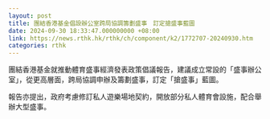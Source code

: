 ```yaml
---
layout: post
title: 團結香港基金倡設辦公室跨局協調籌劃盛事　訂定搶盛事藍圖
date: 2024-09-30 18:33:47.000000000 +08:00
link: https://news.rthk.hk/rthk/ch/component/k2/1772707-20240930.htm
categories: rthk
---
```


團結香港基金就推動體育盛事經濟發表政策倡議報告，建議成立常設的「盛事辦公室」，從更高層面，跨局協調申辦及籌劃盛事，訂定「搶盛事」藍圖。

報告亦提出，政府考慮修訂私人遊樂場地契約，開放部分私人體育會設施，配合舉辦大型盛事。

